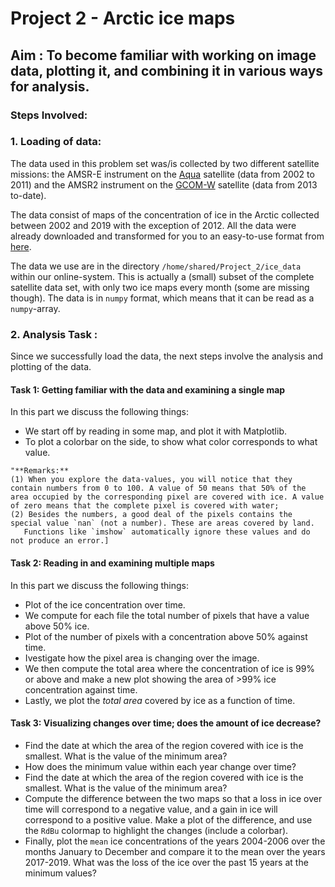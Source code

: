 # Project 2 - Arctic ice maps
## Aim : To become familiar with working on image data, plotting it, and combining it in various ways for analysis.


### Steps Involved:
### 1. Loading of data:
The data used in this problem set was/is collected by two different satellite missions: the AMSR-E instrument on the [Aqua](http://en.wikipedia.org/wiki/Aqua_%28satellite%29) satellite (data from 2002 to 2011) and the AMSR2 instrument on the [GCOM-W](https://suzaku.eorc.jaxa.jp/GCOM_W/) satellite (data from 2013 to-date).

The data consist of maps of the concentration of ice in the Arctic collected between 2002 and 2019 with the exception of 2012. All the data were already downloaded and transformed for you to an easy-to-use format from [here](https://seaice.uni-bremen.de/start/data-archive/).

The data we use are in the directory `/home/shared/Project_2/ice_data` within our online-system. This is actually a (small) subset of the complete satellite data set, with only two ice maps every month (some are missing though).
The data is in `numpy` format, which means that it can be read as a `numpy`-array.

### 2. Analysis Task : 
Since we successfully load the data, the next steps involve the analysis and plotting of the data.

#### Task 1: Getting familiar with the data and examining a single map 
In this part we discuss the following things:
   * We start off by reading in some  map, and plot it with Matplotlib.
   * To plot a colorbar on the side, to show what color corresponds to what value.

    "**Remarks:**
    (1) When you explore the data-values, you will notice that they contain numbers from 0 to 100. A value of 50 means that 50% of the area occupied by the corresponding pixel are covered with ice. A value of zero means that the complete pixel is covered with water; 
    (2) Besides the numbers, a good deal of the pixels contains the special value `nan` (not a number). These are areas covered by land.
       Functions like `imshow` automatically ignore these values and do not produce an error.]
 
  
  #### Task 2: Reading in and examining multiple maps
  In this part we discuss the following things:
   * Plot of the ice concentration over time.
   * We compute for each file the total number of pixels that have a value above 50% ice.
   * Plot of the number of pixels with a concentration above 50% against time.
   * Ivestigate how the pixel area is changing over the image.
   * We then compute the total area where the concentration of ice is 99% or above and make a new plot showing the area of >99% ice concentration against time. 
   * Lastly, we plot the *total area* covered by ice as a function of time.
  #### Task 3: Visualizing changes over time; does the amount of ice decrease?
   * Find the date at which the area of the region covered with ice is the smallest. What is the value of the minimum area?
   * How does the minimum value within each year change over time?
   * Find the date at which the area of the region covered with ice is the smallest. What is the value of the minimum area?
   * Compute the difference between the two maps so that a loss in ice over time will correspond to a negative value, and a gain in ice will correspond to a positive value. Make a plot of the difference, and use the ``RdBu`` colormap to highlight the changes (include a colorbar).
   * Finally, plot the `mean` ice concentrations of the years 2004-2006 over the months January to December and compare it to the mean over the years 2017-2019. What was the loss of the ice over the past 15 years at the minimum values?

  
